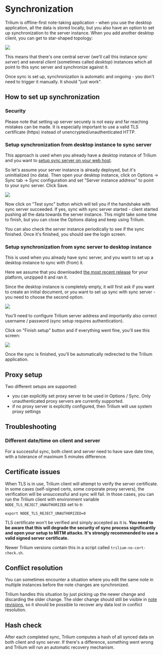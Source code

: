 # Synchronization
Trilium is offline-first note-taking application - when you use the desktop application, all the data is stored locally, but you also have an option to set up synchronization to the server instance. When you add another desktop client, you can get to star-shaped topology:

![](images/star-topology.png)

This means that there's one central server (we'll call this instance _sync server_) and several _client_ (sometimes called _desktop_) instances which all point to this sync server and synchronize against it.

Once sync is set up, synchronization is automatic and ongoing - you don't need to trigger it manually. It should "just work".

How to set up synchronization
-----------------------------

### Security

Please note that setting up server securely is not easy and far reaching mistakes can be made. It is especially important to use a valid TLS certificate (https) instead of unencrypted/unauthenticated HTTP.

### Setup synchronization from desktop instance to sync server

This approach is used when you already have a desktop instance of Trilium and you want to [setup sync server on your web host](server-installation.md).

So let's assume your server instance is already deployed, but it's uninitialized (no data). Then open your desktop instance, click on Options -> Sync tab -> Sync configuration and set "Server instance address" to point to your sync server. Click Save.

![](images/sync-config.png)

Now click on "Test sync" button which will tell you if the handshake with sync server succeeded. If yes, sync with sync server started - client started pushing all the data towards the server instance. This might take some time to finish, but you can close the Options dialog and keep using Trilium.

You can also check the server instance periodically to see if the sync finished. Once it's finished, you should see the login screen.

### Setup synchronization from sync server to desktop instance

This is used when you already have sync server, and you want to set up a desktop instance to sync with (from) it.

Here we assume that you downloaded [the most recent release](https://github.com/TriliumNext/Notes/releases/latest) for your platform, unzipped it and ran it.

Since the desktop instance is completely empty, it will first ask if you want to create an initial document, or you want to set up sync with sync server - you need to choose the second option.

![](images/sync-init.png)

You'll need to configure Trilium server address and importantly also correct username / password (sync setup requires authentication).

Click on "Finish setup" button and if everything went fine, you'll see this screen:

![](images/sync-in-progress.png)

Once the sync is finished, you'll be automatically redirected to the Trilium application.

Proxy setup
-----------

Two different setups are supported:

*   you can explicitly set proxy server to be used in Options / Sync. Only unauthenticated proxy servers are currently supported.
*   if no proxy server is explicitly configured, then Trilium will use system proxy settings

Troubleshooting
---------------

### Different date/time on client and server

For a successful sync, both client and server need to have save date time, with a tolerance of maximum 5 minutes difference.

Certificate issues
------------------

When TLS is in use, Trilium client will attempt to verify the server certificate. In some cases (self-signed certs, some corporate proxy servers), the verification will be unsuccessful and sync will fail. In those cases, you can run the Trilium client with environment variable `NODE_TLS_REJECT_UNAUTHORIZED` set to `0`:

```text-plain
export NODE_TLS_REJECT_UNAUTHORIZED=0
```

TLS certificate won't be verified and simply accepted as it is. **You need to be aware that this will degrade the security of sync process significantly and open your setup to MITM attacks. It's strongly recommended to use a valid signed server certificate.**

Newer Trilium versions contain this in a script called `trilium-no-cert-check.sh`.

Conflict resolution
-------------------

You can sometimes encounter a situation where you edit the same note in multiple instances before the note changes are synchronized.

Trilium handles this situation by just picking up the newer change and discarding the older change. The older change should still be visible in [note revisions](note-revisions.md), so it should be possible to recover any data lost in conflict resolution.

Hash check
----------

After each completed sync, Trilium computes a hash of all synced data on both client and sync server. If there's a difference, something went wrong and Trilium will run an automatic recovery mechanism.
